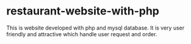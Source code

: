 # restaurant-website-with-php
This is website developed with php and mysql database. It is very user friendly and attractive which handle user request and order.
